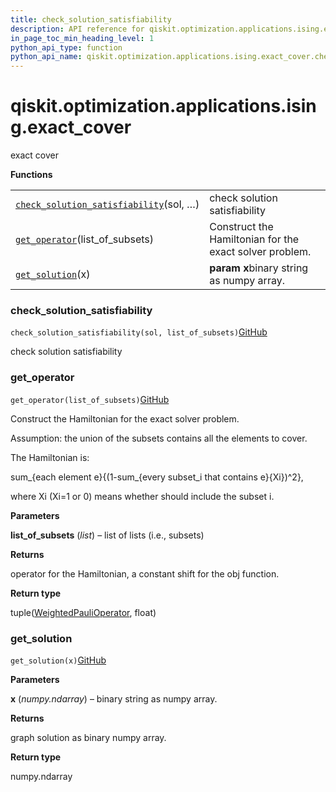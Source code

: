 ```yaml
---
title: check_solution_satisfiability
description: API reference for qiskit.optimization.applications.ising.exact_cover.check_solution_satisfiability
in_page_toc_min_heading_level: 1
python_api_type: function
python_api_name: qiskit.optimization.applications.ising.exact_cover.check_solution_satisfiability
---
```


<span id="qiskit-optimization-applications-ising-exact-cover" />

# qiskit.optimization.applications.ising.exact\_cover

exact cover

**Functions**

|                                                                                                                                                                                                                 |                                                         |
| --------------------------------------------------------------------------------------------------------------------------------------------------------------------------------------------------------------- | ------------------------------------------------------- |
| [`check_solution_satisfiability`](#qiskit.optimization.applications.ising.exact_cover.check_solution_satisfiability "qiskit.optimization.applications.ising.exact_cover.check_solution_satisfiability")(sol, …) | check solution satisfiability                           |
| [`get_operator`](#qiskit.optimization.applications.ising.exact_cover.get_operator "qiskit.optimization.applications.ising.exact_cover.get_operator")(list\_of\_subsets)                                         | Construct the Hamiltonian for the exact solver problem. |
| [`get_solution`](#qiskit.optimization.applications.ising.exact_cover.get_solution "qiskit.optimization.applications.ising.exact_cover.get_solution")(x)                                                         | **param x**binary string as numpy array.                |

### check\_solution\_satisfiability

<span id="qiskit.optimization.applications.ising.exact_cover.check_solution_satisfiability" />

`check_solution_satisfiability(sol, list_of_subsets)`[GitHub](https://github.com/qiskit-community/qiskit-aqua/tree/stable/0.9/qiskit/optimization/applications/ising/exact_cover.py "view source code")

check solution satisfiability

### get\_operator

<span id="qiskit.optimization.applications.ising.exact_cover.get_operator" />

`get_operator(list_of_subsets)`[GitHub](https://github.com/qiskit-community/qiskit-aqua/tree/stable/0.9/qiskit/optimization/applications/ising/exact_cover.py "view source code")

Construct the Hamiltonian for the exact solver problem.

<Admonition title="Note" type="note">
  Assumption: the union of the subsets contains all the elements to cover.

  The Hamiltonian is:

  sum\_\{each element e}\{(1-sum\_\{every subset\_i that contains e}\{Xi})^2},

  where Xi (Xi=1 or 0) means whether should include the subset i.
</Admonition>

**Parameters**

**list\_of\_subsets** (*list*) – list of lists (i.e., subsets)

**Returns**

operator for the Hamiltonian, a constant shift for the obj function.

**Return type**

tuple([WeightedPauliOperator](qiskit.aqua.operators.legacy.WeightedPauliOperator "qiskit.aqua.operators.legacy.WeightedPauliOperator"), float)

### get\_solution

<span id="qiskit.optimization.applications.ising.exact_cover.get_solution" />

`get_solution(x)`[GitHub](https://github.com/qiskit-community/qiskit-aqua/tree/stable/0.9/qiskit/optimization/applications/ising/exact_cover.py "view source code")

**Parameters**

**x** (*numpy.ndarray*) – binary string as numpy array.

**Returns**

graph solution as binary numpy array.

**Return type**

numpy.ndarray

